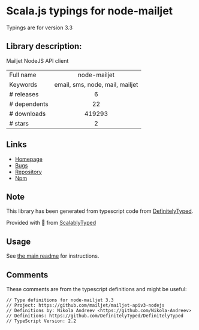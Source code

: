 
# Scala.js typings for node-mailjet

Typings are for version 3.3

## Library description:
Mailjet NodeJS API client

|                    |                 |
| ------------------ | :-------------: |
| Full name          | node-mailjet |
| Keywords           | email, sms, node, mail, mailjet |
| # releases         | 6 |
| # dependents       | 22 |
| # downloads        | 419293 |
| # stars            | 2 |

## Links
- [Homepage](https://github.com/mailjet/mailjet-apiv3-nodejs#readme)
- [Bugs](https://github.com/mailjet/mailjet-apiv3-nodejs/issues)
- [Repository](https://github.com/mailjet/mailjet-apiv3-nodejs)
- [Npm](https://www.npmjs.com/package/node-mailjet)
    


## Note
This library has been generated from typescript code from [DefinitelyTyped](https://definitelytyped.org).

Provided with :purple_heart: from [ScalablyTyped](https://github.com/oyvindberg/ScalablyTyped)

## Usage
See [the main readme](../../readme.md) for instructions.

## Comments

These comments are from the typescript definitions and might be useful:
```
// Type definitions for node-mailjet 3.3
// Project: https://github.com/mailjet/mailjet-apiv3-nodejs
// Definitions by: Nikola Andreev <https://github.com/Nikola-Andreev>
// Definitions: https://github.com/DefinitelyTyped/DefinitelyTyped
// TypeScript Version: 2.2

```

